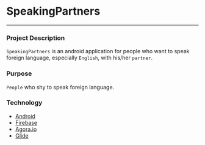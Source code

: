 # SpeakingPartners
---

### Project Description
`SpeakingPartners` is an android application for people who want to speak foreign language, especially `English`, with his/her `partner`.

### Purpose
`People` who shy to speak foreign language.

### Technology
- [Android](https://www.android.com/)
- [Firebase](https://firebase.google.com/)
- [Agora.io](https://www.agora.io/en/)
- [Glide](https://github.com/bumptech/glide)
